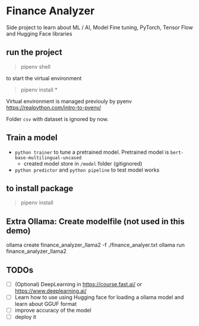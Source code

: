 # Finance Analyzer

Side project to learn about ML / AI, Model Fine tuning, PyTorch, Tensor Flow and Hugging Face libraries

## run the project

> pipenv shell

to start the virtual environment

> pipenv install *

Virtual environment is managed previouly by pyenv https://realpython.com/intro-to-pyenv/

Folder `csv` with dataset is ignored by now.

## Train a model

* `python trainer` to tune a pretrained model. Pretrained model is `bert-base-multilingual-uncased`
  * created model store in `/model` folder (gitignored)
* `python predictor`  and `python pipeline` to test model works
  
## to install package

> pipenv install <whatever>

## Extra Ollama: Create modelfile (not used in this demo)

ollama create finance_analyzer_llama2 -f ./finance_analyer.txt
ollama run finance_analyzer_llama2

## TODOs

* [ ] (Optional) DeepLearning in https://course.fast.ai/ or https://www.deeplearning.ai/
* [ ] Learn how to use using Hugging face for loading a ollama model and learn about GGUF format
* [ ] improve accuracy of the model
* [ ] deploy it